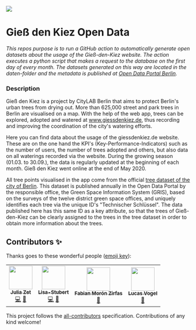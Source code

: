 ![](https://img.shields.io/badge/Build%20with%20%E2%9D%A4%EF%B8%8F-at%20Technologiesitftung%20Berlin-blue)

# Gieß den Kiez Open Data
*This repos purpose is to run a GitHub action to automatically generate open datasets about the usage of the Gieß-den-Kiez website. The action executes a python script that makes a request to the database on the first day of every month.
The datasets generated on this way are located in the daten-folder and the metadata is published at [Open Data Portal Berlin](https://daten.berlin.de/datensaetze).*

### Description

Gieß den Kiez is a project by CityLAB Berlin that aims to protect Berlin's urban trees from drying out. More than 625,000 street and park trees in Berlin are visualised on a map. With the help of the web app, trees can be explored, adopted and watered at www.giessdenkiez.de, thus recording and improving the coordination of the city's watering efforts.

Here you can find data about the usage of the giessdenkiez.de website. These are on the one hand the KPI's (Key-Performance-Indicators) such as the number of users, the number of trees adopted and others, but also data on all waterings recorded via the website. During the growing season (01.03. to 30.09.), the data is regularly updated at the beginning of each month. Gieß den Kiez went online at the end of May 2020.

All tree points visualised in the app come from the official [tree dataset of the city of Berlin](https://daten.berlin.de/datensaetze/baumbestand-berlin-straßenbäume-wfs). This dataset is published annually in the Open Data Portal by the responsible office, the Green Space Information System (GRIS), based on the surveys of the twelve district green space offices, and uniquely identifies each tree via the unique ID's "Technischer Schlüssel". The data published here has this same ID as a key attribute, so that the trees of Gieß-den-Kiez can be clearly assigned to the trees in the tree dataset in order to obtain more information about the trees.


## Contributors ✨

Thanks goes to these wonderful people ([emoji key](https://allcontributors.org/docs/en/emoji-key)):

<!-- ALL-CONTRIBUTORS-LIST:START - Do not remove or modify this section -->
<!-- prettier-ignore-start -->
<!-- markdownlint-disable -->
<table>
  <tr>
    <td align="center"><a href="https://github.com/julizet"><img src="https://avatars.githubusercontent.com/u/52455010?v=4?s=64" width="64px;" alt=""/><br /><sub><b>Julia Zet</b></sub></a><br /><a href="https://github.com/technologiestiftung/giessdenkiez-de-opendata/commits?author=julizet" title="Code">💻</a> <a href="https://github.com/technologiestiftung/giessdenkiez-de-opendata/commits?author=julizet" title="Documentation">📖</a></td>
    <td align="center"><a href="https://github.com/Lisa-Stubert"><img src="https://avatars.githubusercontent.com/u/61182572?v=4?s=64" width="64px;" alt=""/><br /><sub><b>Lisa-Stubert</b></sub></a><br /><a href="https://github.com/technologiestiftung/giessdenkiez-de-opendata/commits?author=Lisa-Stubert" title="Code">💻</a> <a href="https://github.com/technologiestiftung/giessdenkiez-de-opendata/commits?author=Lisa-Stubert" title="Documentation">📖</a></td>
    <td align="center"><a href="https://fabianmoronzirfas.me/"><img src="https://avatars.githubusercontent.com/u/315106?v=4?s=64" width="64px;" alt=""/><br /><sub><b>Fabian Morón Zirfas</b></sub></a><br /><a href="#maintenance-ff6347" title="Maintenance">🚧</a></td>
    <td align="center"><a href="https://github.com/vogelino"><img src="https://avatars.githubusercontent.com/u/2759340?v=4?s=64" width="64px;" alt=""/><br /><sub><b>Lucas Vogel</b></sub></a><br /><a href="https://github.com/technologiestiftung/giessdenkiez-de-opendata/commits?author=vogelino" title="Documentation">📖</a></td>
  </tr>
</table>

<!-- markdownlint-restore -->
<!-- prettier-ignore-end -->

<!-- ALL-CONTRIBUTORS-LIST:END -->

This project follows the [all-contributors](https://github.com/all-contributors/all-contributors) specification. Contributions of any kind welcome!